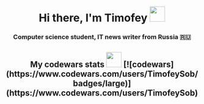 <h1 align="center">Hi there, I'm Timofey
<img src="https://github.com/blackcater/blackcater/raw/main/images/Hi.gif" height="40"/></h1>
<h3 align="center">Computer science student, IT news writer from Russia 🇷🇺</h3>

<h2 align="center"> My codewars stats
<img src="https://img.shields.io/badge/Codewars-B1361E?style=for-the-badge&logo=codewars&logoColor=grey" height="40" </h2>
[![codewars](https://www.codewars.com/users/TimofeySob/badges/large)](https://www.codewars.com/users/TimofeySob)


<!--
**SobolevTim/SobolevTim** is a ✨ _special_ ✨ repository because its `README.md` (this file) appears on your GitHub profile.

Here are some ideas to get you started:

- 🔭 I’m currently working on ...
- 🌱 I’m currently learning ...
- 👯 I’m looking to collaborate on ...
- 🤔 I’m looking for help with ...
- 💬 Ask me about ...
- 📫 How to reach me: ...
- 😄 Pronouns: ...
- ⚡ Fun fact: ...
-->
